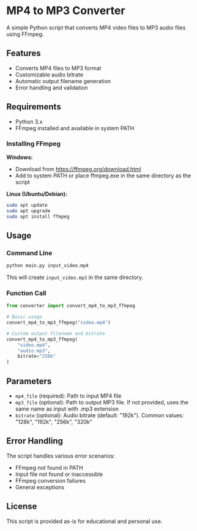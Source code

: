 # MP4 to MP3 Converter

A simple Python script that converts MP4 video files to MP3 audio files using FFmpeg.

## Features

- Converts MP4 files to MP3 format
- Customizable audio bitrate
- Automatic output filename generation
- Error handling and validation

## Requirements

- Python 3.x
- FFmpeg installed and available in system PATH

### Installing FFmpeg

**Windows:**
- Download from https://ffmpeg.org/download.html
- Add to system PATH or place ffmpeg.exe in the same directory as the script

**Linux (Ubuntu/Debian):**
```bash
sudo apt update
sudo apt upgrade
sudo apt install ffmpeg
```

## Usage

### Command Line

```bash
python main.py input_video.mp4
```

This will create `input_video.mp3` in the same directory.

### Function Call

```python
from converter import convert_mp4_to_mp3_ffmpeg

# Basic usage
convert_mp4_to_mp3_ffmpeg("video.mp4")

# Custom output filename and bitrate
convert_mp4_to_mp3_ffmpeg(
    "video.mp4", 
    "audio.mp3", 
    bitrate="256k"
)
```

## Parameters

- `mp4_file` (required): Path to input MP4 file
- `mp3_file` (optional): Path to output MP3 file. If not provided, uses the same name as input with .mp3 extension
- `bitrate` (optional): Audio bitrate (default: "192k"). Common values: "128k", "192k", "256k", "320k"

## Error Handling

The script handles various error scenarios:
- FFmpeg not found in PATH
- Input file not found or inaccessible
- FFmpeg conversion failures
- General exceptions

## License

This script is provided as-is for educational and personal use.
